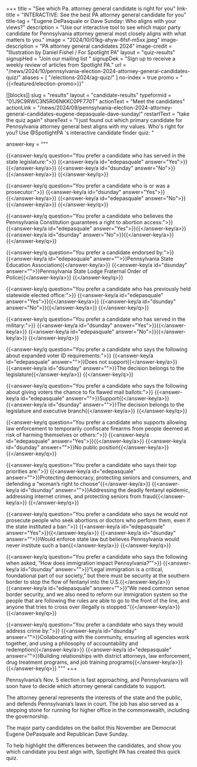 +++
title = "See which Pa. attorney general candidate is right for you"
link-title = "INTERACTIVE: See the best PA attorney general candidate for you"
title-tag = "Eugene DePasquale or Dave Sunday: Who aligns with your views?"
description = "Use our interactive tool to see which major party candidate for Pennsylvania attorney general most closely aligns with what matters to you."
image = "2024/10/01kg-ahyw-6fsf-m5xx.jpeg"
image-description = "PA attorney general candidates 2024"
image-credit = "Illustration by Daniel Fishel / For Spotlight PA"
layout = "quiz-results"
signupHed = "Join our mailing list "
signupDek = "Sign up to receive a weekly review of articles from Spotlight PA."
url = "/news/2024/10/pennsylvania-election-2024-attorney-general-candidates-quiz/"
aliases = [
  "/elections-2024/ag-quiz/"
]
no-index = true
promo = "{{<featured/election-promo>}}"


[[blocks]]
slug = "results"
layout = "candidate-results"
typeformid = "01J9C9RWC3N5R06NKKC0PF770T"
actionText = "Meet the candidates"
actionLink = "/news/2024/09/pennsylvania-election-2024-attorney-general-candidates-eugene-depasquale-dave-sunday/"
restartText = "take the quiz again"
shareText = "I just found out which primary candidate for Pennsylvania attorney general best aligns with my values. Who's right for you? Use @SpotlightPA 's interactive candidate finder quiz: "

answer-key = """

{{<answer-key/q question="You prefer a candidate who has served in the state legislature:">}}
  {{<answer-key/a id="edepasquale" answer="Yes">}}{{</answer-key/a>}}
  {{<answer-key/a id="dsunday" answer="No">}}{{</answer-key/a>}}
{{</answer-key/q>}}

{{<answer-key/q question="You prefer a candidate who is or was a prosecutor:">}}
  {{<answer-key/a id="dsunday" answer="Yes">}}{{</answer-key/a>}}
  {{<answer-key/a id="edepasquale" answer="No">}}{{</answer-key/a>}}
{{</answer-key/q>}}

{{<answer-key/q question="You prefer a candidate who believes the Pennsylvania Constitution guarantees a right to abortion access:">}}
  {{<answer-key/a id="edepasquale" answer="Yes">}}{{</answer-key/a>}}
  {{<answer-key/a id="dsunday" answer="No">}}{{</answer-key/a>}}
{{</answer-key/q>}}

{{<answer-key/q question="You prefer a candidate endorsed by:">}}
  {{<answer-key/a id="edepasquale" answer="">}}Pennsylvania State Education Association{{</answer-key/a>}}
  {{<answer-key/a id="dsunday" answer="">}}Pennsylvania State Lodge Fraternal Order of Police{{</answer-key/a>}}
{{</answer-key/q>}}

{{<answer-key/q question="You prefer a candidate who has previously held statewide elected office:">}}
  {{<answer-key/a id="edepasquale" answer="Yes">}}{{</answer-key/a>}}
  {{<answer-key/a id="dsunday" answer="No">}}{{</answer-key/a>}}
{{</answer-key/q>}}

{{<answer-key/q question="You prefer a candidate who has served in the military:">}}
  {{<answer-key/a id="dsunday" answer="Yes">}}{{</answer-key/a>}}
  {{<answer-key/a id="edepasquale" answer="No">}}{{</answer-key/a>}}
{{</answer-key/q>}}

{{<answer-key/q question="You prefer a candidate who says the following about expanded voter ID requirements:">}}
  {{<answer-key/a id="edepasquale" answer="">}}Does not support{{</answer-key/a>}}
  {{<answer-key/a id="dsunday" answer="">}}The decision belongs to the legislature{{</answer-key/a>}}
{{</answer-key/q>}}

{{<answer-key/q question="You prefer a candidate who says the following about giving voters the chance to fix flawed mail ballots:">}}
  {{<answer-key/a id="edepasquale" answer="">}}Support{{</answer-key/a>}}
  {{<answer-key/a id="dsunday" answer="">}}The decision belongs to the legislature and executive branch{{</answer-key/a>}}
{{</answer-key/q>}}

{{<answer-key/q question="You prefer a candidate who supports allowing law enforcement to temporarily confiscate firearms from people deemed at risk of harming themselves or others:">}}
  {{<answer-key/a id="edepasquale" answer="Yes">}}{{</answer-key/a>}}
  {{<answer-key/a id="dsunday" answer="">}}No public position{{</answer-key/a>}}
{{</answer-key/q>}}

{{<answer-key/q question="You prefer a candidate who says their top priorities are:">}}
  {{<answer-key/a id="edepasquale" answer="">}}Protecting democracy, protecting seniors and consumers, and defending a “woman’s right to choose”{{</answer-key/a>}}
  {{<answer-key/a id="dsunday" answer="">}}Addressing the deadly fentanyl epidemic, addressing internet crimes, and protecting seniors from fraud{{</answer-key/a>}}
{{</answer-key/q>}}

{{<answer-key/q question="You prefer a candidate who says he would not prosecute people who seek abortions or doctors who perform them, even if the state instituted a ban:">}}
  {{<answer-key/a id="edepasquale" answer="Yes">}}{{</answer-key/a>}}
  {{<answer-key/a id="dsunday" answer="">}}Would enforce state law but believes Pennsylvania would never institute such a ban{{</answer-key/a>}}
{{</answer-key/q>}}

{{<answer-key/q question="You prefer a candidate who says the following when asked, “How does immigration impact Pennsylvania?”">}}
  {{<answer-key/a id="dsunday" answer="">}}“Legal immigration is a critical, foundational part of our society,” but there must be security at the southern border to stop the flow of fentanyl into the U.S.{{</answer-key/a>}}
  {{<answer-key/a id="edepasquale" answer="">}}“We need common sense border security, and we also need to reform our immigration system so the people that are following the rules are able to go to the front of the line, and anyone that tries to cross over illegally is stopped.”{{</answer-key/a>}}
{{</answer-key/q>}}

{{<answer-key/q question="You prefer a candidate who says they would address crime by:">}}
  {{<answer-key/a id="dsunday" answer="">}}Collaborating with the community, ensuring all agencies work together, and using a philosophy of accountability and redemption{{</answer-key/a>}}
  {{<answer-key/a id="edepasquale" answer="">}}Building relationships with district attorneys, law enforcement, drug treatment programs, and job training programs{{</answer-key/a>}}
{{</answer-key/q>}}
"""
+++


Pennsylvania’s Nov. 5 election is fast approaching, and Pennsylvanians will soon have to decide which attorney general candidate to support.

The attorney general represents the interests of the state and the public, and defends Pennsylvania’s laws in court. The job has also served as a stepping stone for running for higher office in the commonwealth, including the governorship.

The major party candidates on the ballot this November are Democrat Eugene DePasquale and Republican Dave Sunday.

To help highlight the differences between the candidates, and show you which candidate you best align with, Spotlight PA has created this quick quiz.
